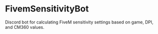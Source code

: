 # FivemSensitivityBot
Discord bot for calculating FiveM sensitivity settings based on game, DPI, and CM360 values.

